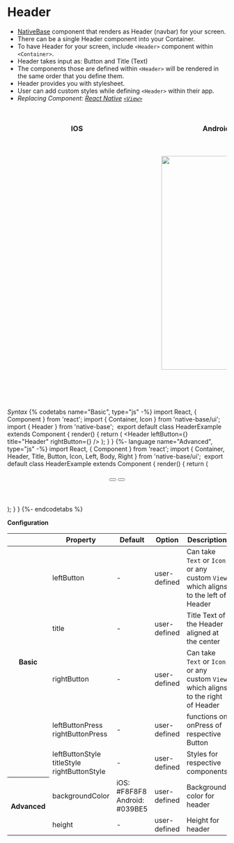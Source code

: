 # Header
* [NativeBase](http://nativebase.io/) component that renders as Header (navbar) for your screen.
* There can be a single Header component into your Container.
* To have Header for your screen, include <code>&lt;Header></code> component within <code>&lt;Container></code>.
* Header takes input as: Button and Title (Text)
* The components those are defined within <code>&lt;Header></code> will be rendered in the same order that you define them.
* Header provides you with stylesheet.
* User can add custom styles while defining <code>&lt;Header></code> within their app.
* *Replacing Component:
  [React Native](https://facebook.github.io/react-native/)
  [<code>&lt;View></code>](https://facebook.github.io/react-native/docs/view.html)*

<br />
  <table>
    <thead>
      <tr style="border-style: hidden">
        <th style="border-style: hidden; padding-right: 34px;">IOS</th>
        <th style="padding-right: 140px;">Android</th>
      </tr>
    </thead>
    <thead>
      <tr style="border-style: hidden">
        <th style="border-style: hidden;">
          <div style="background: url(../assets/iphone.png) no-repeat; padding: 63px 20px 100px 18px; width: 292px"><img src="{{('../assets/ios/components/header.png')}}" alt="" /></div></th>
        <th>
          <div style="background: url(../assets/android.png) no-repeat; padding: 45px 118px 68px 0px; background-size: 292px 576px;"><img src="{{('../assets/android/components/header.png')}}" alt="" width="266px" height="490px" /></div></th>
      </tr>
    </thead>
  </table>

*Syntax*
{% codetabs name="Basic", type="js" -%}
import React, { Component } from 'react';
import { Container, Icon } from 'native-base/ui';
import { Header } from 'native-base';
​
export default class HeaderExample extends Component {
    render() {
        return (
            <Container>
                <Header leftButton={<Icon name="arrow-back" />} title="Header" rightButton={<Icon name="apps" />} />
            </Container>
        );
    }
}
{%- language name="Advanced", type="js" -%}
import React, { Component } from 'react';
import { Container, Header, Title, Button, Icon, Left, Body, Right } from 'native-base/ui';
​
export default class HeaderExample extends Component {
    render() {
        return (
            <Container>
                <Header>
                    <Left>
                        <Button transparent>
                            <Icon name="arow-back" />
                        </Button>
                    </Left>
                    <Body>
                        <Title>Header</Title>
                    </Body>
                    <Right>
                        <Button>
                            <Icon name="menu" />
                        </Button>
                    </Right>
                </Header>
            </Container>
        );
    }
}
{%- endcodetabs %}

**Configuration**<br />
    <table class = "table table-bordered">
        <thead>
            <tr>
                <th></th>
                <th>Property</th>
                <th>Default</th>
                <th>Option</th>
                <th>Description</th>
            </tr>
        </thead>
        <tbody>
            <tr>
                <th rowspan="5">Basic</th>
                <td>leftButton</td>
                <td>-</td>
                <td>user-defined</td>
                <td>Can take <code>Text</code> or <code>Icon</code> or any custom <code>View</code> which aligns to the left of Header</td>
            </tr>
            <tr>
                <td>title</td>
                <td>-</td>
                <td>user-defined</td>
                <td>Title Text of the Header aligned at the center</td>
            </tr>
            <tr>
                <td>rightButton</td>
                <td>-</td>
                <td>user-defined</td>
                <td>Can take <code>Text</code> or <code>Icon</code> or any custom <code>View</code> which aligns to the right of Header</td>
            </tr>
            <tr>
                <td>
                  leftButtonPress<br />
                  rightButtonPress
                </td>
                <td>-</td>
                <td>user-defined</td>
                <td>functions on onPress of respective Button</td>
            </tr>
            <tr>
                <td>
                  leftButtonStyle<br />
                  titleStyle<br />
                  rightButtonStyle
                </td>
                <td>-</td>
                <td>user-defined</td>
                <td>Styles for respective components</td>
            </tr>
            <tr>
                <th rowspan="2">Advanced</th>
                <td>backgroundColor</td>
                <td>
                    iOS: #F8F8F8<br />
                    Android: #039BE5
                </td>
                <td>user-defined</td>
                <td>Background color for header</td>
            </tr>
            <tr>
                <td>height</td>
                <td> - </td>
                <td>user-defined</td>
                <td>Height for header</td>
            </tr>
        </tbody>
    </table><br />
